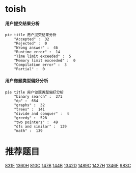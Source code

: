 # toish

<!-- tabs:start -->



#### **用户提交结果分析**

```mermaid
pie title 用户提交结果分析
    "Accepted" :  32
    "Rejected" :  0
    "Wrong answer" :  46
    "Runtime error" :  14
    "Time limit exceeded" :  5
    "Memory limit exceeded" :  0
    "Compilation error" :  3
    "Partial" :  0
```

#### **用户做题类型偏好分析**

```mermaid
pie title 用户做题类型偏好分析
    "binary search" :  271
    "dp" :  664
    "graphs" :  32
    "trees" :  141
    "divide and conquer" :  4
    "greedy" :  528
    "two pointers" :  49
    "dfs and similar" :  139
    "math" :  139
```



<!-- tabs:end -->
# 推荐题目
[831F](https://codeforces.com/contest/831/problem/F)
[1360H](https://codeforces.com/contest/1360/problem/H)
[810C](https://codeforces.com/contest/810/problem/C)
[147B](https://codeforces.com/contest/147/problem/B)
[144B](https://codeforces.com/contest/144/problem/B)
[1342D](https://codeforces.com/contest/1342/problem/D)
[1489C](https://codeforces.com/contest/1489/problem/C)
[1427H](https://codeforces.com/contest/1427/problem/H)
[1346F](https://codeforces.com/contest/1346/problem/F)
[983C](https://codeforces.com/contest/983/problem/C)
